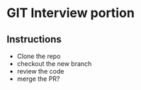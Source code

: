# GIT Interview portion

## Instructions

- Clone the repo
- checkout the new branch
- review the code
- merge the PR?


